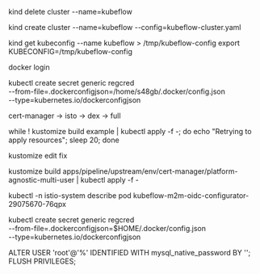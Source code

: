 kind delete cluster --name=kubeflow

kind create cluster --name=kubeflow --config=kubeflow-cluster.yaml

kind get kubeconfig --name kubeflow > /tmp/kubeflow-config
export KUBECONFIG=/tmp/kubeflow-config

docker login

kubectl create secret generic regcred \
  --from-file=.dockerconfigjson=/home/s48gb/.docker/config.json \
  --type=kubernetes.io/dockerconfigjson

cert-manager -> isto -> dex -> full

while ! kustomize build example | kubectl apply -f -; do echo "Retrying to apply resources"; sleep 20; done

kustomize edit fix

kustomize build apps/pipeline/upstream/env/cert-manager/platform-agnostic-multi-user | kubectl apply -f -

kubectl -n istio-system describe pod kubeflow-m2m-oidc-configurator-29075670-76qpx

kubectl create secret generic regcred \
  --from-file=.dockerconfigjson=$HOME/.docker/config.json \
  --type=kubernetes.io/dockerconfigjson

ALTER USER 'root'@'%' IDENTIFIED WITH mysql_native_password BY '';
FLUSH PRIVILEGES;
